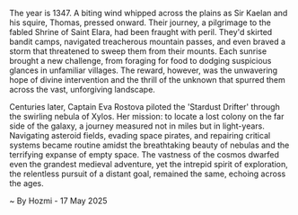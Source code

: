 
The year is 1347.  A biting wind whipped across the plains as Sir Kaelan and his squire, Thomas, pressed onward. Their journey, a pilgrimage to the fabled Shrine of Saint Elara, had been fraught with peril.  They'd skirted bandit camps, navigated treacherous mountain passes, and even braved a storm that threatened to sweep them from their mounts.  Each sunrise brought a new challenge, from foraging for food to dodging suspicious glances in unfamiliar villages.  The reward, however, was the unwavering hope of divine intervention and the thrill of the unknown that spurred them across the vast, unforgiving landscape.

Centuries later, Captain Eva Rostova piloted the 'Stardust Drifter' through the swirling nebula of Xylos.  Her mission: to locate a lost colony on the far side of the galaxy, a journey measured not in miles but in light-years.  Navigating asteroid fields, evading space pirates, and repairing critical systems became routine amidst the breathtaking beauty of nebulas and the terrifying expanse of empty space.  The vastness of the cosmos dwarfed even the grandest medieval adventure, yet the intrepid spirit of exploration, the relentless pursuit of a distant goal, remained the same, echoing across the ages.

~ By Hozmi - 17 May 2025
